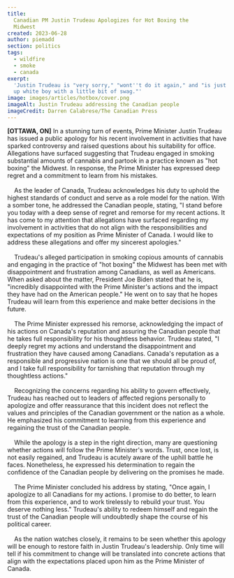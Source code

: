 ```yaml
---
title:
  Canadian PM Justin Trudeau Apologizes for Hot Boxing the
  Midwest
created: 2023-06-28
author: piemadd
section: politics
tags:
  - wildfire
  - smoke
  - canada
exerpt:
  'Justin Trudeau is "very sorry," "wont''t do it again," and "is just a quirked
  up white boy with a little bit of swag."'
image: images/articles/hotbox/cover.png
imageAlt: Justin Trudeau addressing the Canadian people
imageCredit: Darren Calabrese/The Canadian Press
---
```


**[OTTAWA, ON]** In a stunning turn of events, Prime Minister Justin Trudeau has
issued a public apology for his recent involvement in activities that have
sparked controversy and raised questions about his suitability for office.
Allegations have surfaced suggesting that Trudeau engaged in smoking substantial
amounts of cannabis and partook in a practice known as "hot boxing" the Midwest.
In response, the Prime Minister has expressed deep regret and a commitment to
learn from his mistakes. <br /><br /> &nbsp;&nbsp;&nbsp;&nbsp;As the leader of
Canada, Trudeau acknowledges his duty to uphold the highest standards of conduct
and serve as a role model for the nation. With a somber tone, he addressed the
Canadian people, stating, "I stand before you today with a deep sense of regret
and remorse for my recent actions. It has come to my attention that allegations
have surfaced regarding my involvement in activities that do not align with the
responsibilities and expectations of my position as Prime Minister of Canada. I
would like to address these allegations and offer my sincerest apologies."
<br /><br /> &nbsp;&nbsp;&nbsp;&nbsp;Trudeau's alleged participation in smoking
copious amounts of cannabis and engaging in the practice of "hot boxing" the
Midwest has been met with disappointment and frustration among Canadians, as
well as Americans. When asked about the matter, President Joe Biden stated that
he is, "incredibly disappointed with the Prime Minister's actions and the impact
they have had on the American people." He went on to say that he hopes Trudeau
will learn from this experience and make better decisions in the future.
<br /><br /> &nbsp;&nbsp;&nbsp;&nbsp;The Prime Minister expressed his remorse,
acknowledging the impact of his actions on Canada's reputation and assuring the
Canadian people that he takes full responsibility for his thoughtless behavior.
Trudeau stated, "I deeply regret my actions and understand the disappointment
and frustration they have caused among Canadians. Canada's reputation as a
responsible and progressive nation is one that we should all be proud of, and I
take full responsibility for tarnishing that reputation through my thoughtless
actions." <br /><br /> &nbsp;&nbsp;&nbsp;&nbsp;Recognizing the concerns
regarding his ability to govern effectively, Trudeau has reached out to leaders
of affected regions personally to apologize and offer reassurance that this
incident does not reflect the values and principles of the Canadian government
or the nation as a whole. He emphasized his commitment to learning from this
experience and regaining the trust of the Canadian people. <br /><br />
&nbsp;&nbsp;&nbsp;&nbsp;While the apology is a step in the right direction, many
are questioning whether actions will follow the Prime Minister's words. Trust,
once lost, is not easily regained, and Trudeau is acutely aware of the uphill
battle he faces. Nonetheless, he expressed his determination to regain the
confidence of the Canadian people by delivering on the promises he made.
<br /><br /> &nbsp;&nbsp;&nbsp;&nbsp;The Prime Minister concluded his address by
stating, "Once again, I apologize to all Canadians for my actions. I promise to
do better, to learn from this experience, and to work tirelessly to rebuild your
trust. You deserve nothing less." Trudeau's ability to redeem himself and regain
the trust of the Canadian people will undoubtedly shape the course of his
political career. <br /><br /> &nbsp;&nbsp;&nbsp;&nbsp;As the nation watches
closely, it remains to be seen whether this apology will be enough to restore
faith in Justin Trudeau's leadership. Only time will tell if his commitment to
change will be translated into concrete actions that align with the expectations
placed upon him as the Prime Minister of Canada.
